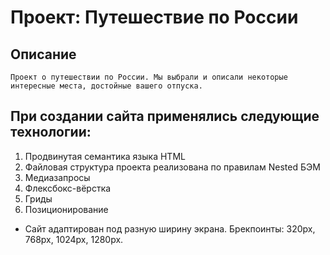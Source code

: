 # Проект: Путешествие по России

## Описание
	Проект о путешествии по России. Мы выбрали и описали некоторые интересные места, достойные вашего отпуска.


## При создании сайта применялись следующие технологии:
1. Продвинутая семантика языка HTML
2. Файловая структура проекта реализована по правилам Nested БЭМ
3. Медиазапросы
4. Флексбокс-вёрстка
5. Гриды
6. Позиционирование

* Сайт адаптирован под разную ширину экрана. Брекпоинты: 320px, 768px, 1024px, 1280px.


